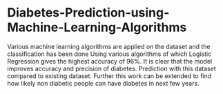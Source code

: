 # Diabetes-Prediction-using-Machine-Learning-Algorithms
Various machine learning algorithms are applied on the dataset and the classification has been done Using various algorithms of which Logistic Regression gives the highest accuracy of 96%. It is clear that the model improves accuracy and precision of diabetes. Prediction with this dataset compared to existing dataset. Further this work can be extended to find how likely non diabetic people can have diabetes in next few years.
